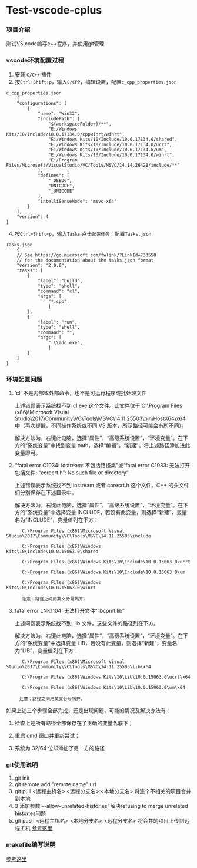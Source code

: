 # Test-vscode-cplus

### 项目介绍
测试VS code编写c++程序，并使用git管理

### vscode环境配置过程
1. 安装 `C/C++` 插件
2. 按`Ctrl+Shift+p`，输入`C/CPP`，编辑设置，配置`c_cpp_properties.json`
```
c_cpp_properties.json
    {
    "configurations": [
        {
            "name": "Win32",
            "includePath": [
                "${workspaceFolder}/**",
                "E:/Windows Kits/10/Include/10.0.17134.0/cppwinrt/winrt",
                "E:/Windows Kits/10/Include/10.0.17134.0/shared",
                "E:/Windows Kits/10/Include/10.0.17134.0/ucrt",
                "E:/Windows Kits/10/Include/10.0.17134.0/um",
                "E:/Windows Kits/10/Include/10.0.17134.0/winrt",
                "E:/Program Files/Microsoft/VisualStudio/VC/Tools/MSVC/14.14.26428/include/**"
            ],
            "defines": [
                "_DEBUG",
                "UNICODE",
                "_UNICODE"
            ],
            "intelliSenseMode": "msvc-x64"
        }
    ],
    "version": 4
}
```
4. 按`Ctrl+Shift+p`，输入`Tasks`,点击`配置任务`，配置`Tasks.json`
```
Tasks.json
    {
    // See https://go.microsoft.com/fwlink/?LinkId=733558
    // for the documentation about the tasks.json format
    "version": "2.0.0",
    "tasks": [
        {
            "label": "build",
            "type": "shell",
            "command": "cl",
            "args": [
                "*.cpp",
                ]
        },
        {
            "label": "run",
            "type": "shell",
            "command": "",
            "args": [
                ".\\add.exe",
                ]
        }
    ]
}
```

### 环境配置问题
 1. ‘cl’ 不是内部或外部命令，也不是可运行程序或批处理文件
 
    上述错误表示系统找不到 cl.exe 这个文件。此文件位于 C:\Program Files (x86)\Microsoft Visual Studio\2017\Community\VC\Tools\MSVC\14.11.25503\bin\HostX64\x64 中（再次提醒，不同操作系统或不同 VS 版本，所示路径可能会有所不同）。

      解决方法为，右键此电脑，选择“属性”，“高级系统设置”，“环境变量”。在下方的“系统变量”中找到变量 path，选择“编辑”，“新建”。将上述路径添加进此变量即可。



2. “fatal error C1034: iostream: 不包括路径集”或“fatal error C1083: 无法打开包括文件: “corecrt.h”: No such file or directory”

    上述错误表示系统找不到 iostream 或者 corecrt.h 这个文件。C++ 的头文件们分别保存在下述目录中。

      解决方法为，右键此电脑，选择“属性”，“高级系统设置”，“环境变量”。在下方的“系统变量”中选择变量 INCLUDE，若没有此变量，则选择“新建”，变量名为“INCLUDE”，变量值列在下方：
```
      C:\Program Files (x86)\Microsoft Visual Studio\2017\Community\VC\Tools\MSVC\14.11.25503\include

      C:\Program Files (x86)\Windows Kits\10\Include\10.0.15063.0\shared

      C:\Program Files (x86)\Windows Kits\10\Include\10.0.15063.0\ucrt

      C:\Program Files (x86)\Windows Kits\10\Include\10.0.15063.0\um

      C:\Program Files (x86)\Windows Kits\10\Include\10.0.15063.0\winrt

      注意：路径之间用英文分号隔开。
```


3. fatal error LNK1104: 无法打开文件“libcpmt.lib”

    上述问题表示系统找不到 .lib 文件。这些文件的路径列在下方。

      解决方法为，右键此电脑，选择“属性”，“高级系统设置”，“环境变量”。在下方的“系统变量”中选择变量 LIB，若没有此变量，则选择“新建”，变量名为“LIB”，变量值列在下方：
```
      C:\Program Files (x86)\Microsoft Visual Studio\2017\Community\VC\Tools\MSVC\14.11.25503\lib\x64

      C:\Program Files (x86)\Windows Kits\10\Lib\10.0.15063.0\ucrt\x64

      C:\Program Files (x86)\Windows Kits\10\Lib\10.0.15063.0\um\x64

     注意：路径之间用英文分号隔开。
```

  如果上述三个步骤全部完成，还是出现问题，可能的情况及解决办法有：

  1. 检查上述所有路径全部保存在了正确的变量名底下；

  2. 重启 cmd 窗口并重新尝试；

  3. 系统为 32/64 位却添加了另一方的路径



### git使用说明

1. git init
2. git remote add "remote name" url
3. git pull <远程主机名> <远程分支名>:<本地分支名> 将连个不相关的项目合并到本地
4. 3 添加参数'--allow-unrelated-histories' 解决refusing to merge unrelated histories问题
5. git push <远程主机名> <本地分支名>:<远程分支名> 将合并的项目上传到远程主机
[参考这里](http://www.runoob.com/manual/git-guide/)

### makefile编写说明
[参考这里](https://blog.csdn.net/gameboy12615/article/details/5778040)
